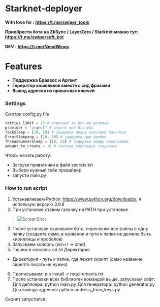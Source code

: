 # Starknet-deployer

**With love for : https://t.me/swiper_tools**

**Приобрести бота на ZkSync / LayerZero / Starknet можно тут: https://t.me/swipersoft_bot**

**DEV           : https://t.me/NeedWings**


# Features

- **Поддержка Браавос и Аргент**
- **Герератор кошельков вместе с сид фразами**
- **Вывод адресов из приватных ключей**

### Settings

Смотри config.py file

~~~python
retries_limit = 10 # отвечает за кол-во ретраев
provider = "argent" # argent или braavos
TaskSleep = [10, 20] # задержка между поисками балансов
ErrorSleepeng = [10, 20] # задержка при ошибке
ThreadRunnerSleep = [10, 20] # задержка между кошельками
amount_to_create = 10 # сколько кошельков создавать

~~~

Чтобы начать работу:
 - Загрузи приватники в файл secrets.txt
 - Выбери нужный тебе провайдер
 - запусти main.py

### How to run script
1. Устанавливаем Python: https://www.python.org/downloads/, я использую версию 3.9.8
2. При установке ставим галочку на PATH при установке

>![ScreenShot](https://img2.teletype.in/files/19/03/19032fbe-1912-4bf4-aed6-0f304c9bf12e.png)

3. После установки скачиваем бота, переносим все файлы в одну папку (создаете сами, в названии и пути к папке не должно быть кириллицы и пробелов)
4. Запускаем консоль (win+r -> cmd)
5. Пишем в консоль:
cd /d Директория
* Директория - путь к папке, где лежит скрипт (само название скрипта писать не нужно)
6. Прописываем:
pip install -r requirements.txt
7. После установки всех библиотек командой выше, запускаем софт:
Для деплоера:
 python main.py
Для генератора:
 python generator.py
Для вывода адресов:
 python address_from_keys.py

Скрипт запустился.
